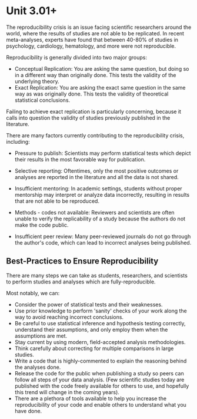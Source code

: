 # Unit 3.01+

The reproducibility crisis is an issue facing scientific researchers around the world, where the results of studies are not able to be replicated. In recent meta-analyses, experts have found that between 40-80% of studies in psychology, cardiology, hematology, and more were not reproducible.

Reproducibility is generally divided into two major groups:

  * Conceptual Replication: You are asking the same question, but doing so in a different way than originally done. This tests the validity of the underlying theory.
  * Exact Replication: You are asking the exact same question in the same way as was originally done. This tests the validity of theoretical statistical conclusions.

Failing to achieve exact replication is particularly concerning, because it calls into question the validity of studies previously published in the literature.

There are many factors currently contributing to the reproducibility crisis, including:

  * Pressure to publish: Scientists may perform statistical tests which depict their results in the most favorable way for publication.

  * Selective reporting: Oftentimes, only the most positive outcomes or analyses are reported in the literature and all the data is not shared.

  * Insufficient mentoring: In academic settings, students without proper mentorship may interpret or analyze data incorrectly, resulting in results that are not able to be reproduced.

  * Methods - codes not available: Reviewers and scientists are often unable to verify the replicability of a study because the authors do not make the code public.

  * Insufficient peer review: Many peer-reviewed journals do not go through the author's code, which can lead to incorrect analyses being published.
  
  
## Best-Practices to Ensure Reproducibility  

There are many steps we can take as students, researchers, and scientists to perform studies and analyses which are fully-reproducible.

Most notably, we can:
  * Consider the power of statistical tests and their weaknesses.
  * Use prior knowledge to perform 'sanity' checks of your work along the way to avoid reaching incorrect conclusions.
  * Be careful to use statistical inference and hypothesis testing correctly, understand their assumptions, and only employ them when the assumptions are met.
  * Stay current by using modern, field-accepted analysis methodologies.
  * Think carefully about correcting for multiple comparisons in large studies.
  * Write a code that is highly-commented to explain the reasoning behind the analyses done.
  * Release the code for the public when publishing a study so peers can follow all steps of your data analysis. (Few scientific studies today are published with the code freely available for others to use, and hopefully this trend will change in the coming years).
  * There are a plethora of tools available to help you increase the reproducibility of your code and enable others to understand what you have done.
